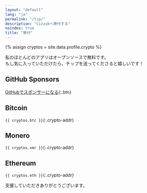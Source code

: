 ```yaml
---
layout: "default"
lang: "ja"
permalink: "/tip/"
description: "Cizzukへ寄付する"
noindex: true
title: "寄付"
---
```

{% assign cryptos = site.data.profile.crypto %}

私のほとんどのアプリはオープンソースで無料です。  
もし気に入っていただけたら、チップを送ってくださると嬉しいです！

## GitHub Sponsors

[GitHubでスポンサーになる](https://github.com/sponsors/Cizzuk?frequency=one-time){:.btn}

## Bitcoin

`{{ cryptos.btc }}`{:.crypto-addr}

## Monero

`{{ cryptos.xmr }}`{:.crypto-addr}

## Ethereum

`{{ cryptos.eth }}`{:.crypto-addr}

支援していただきありがとうございます。

